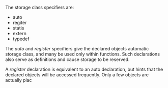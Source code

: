 The storage class specifiers are:

- auto
- regiter
- statis
- extern
- typedef


The *auto* and *register* specifiers give the declared objects automatic storage class, and many be used only within functions. Such declarations also serve as definitions and cause storage to be reserved.

A *register* declaration is equivalent to an auto declaration, but hints that the declared objects will be accessed frequently. Only a few objects are actually plac